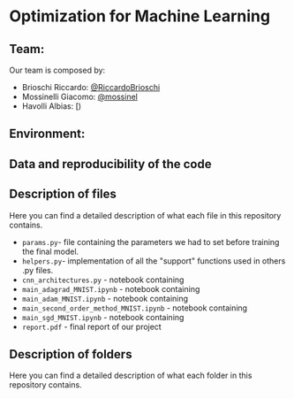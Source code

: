 # Optimization for Machine Learning

## Team:
Our team is composed by:  
- Brioschi Riccardo: [@RiccardoBrioschi](https://github.com/RiccardoBrioschi)  
- Mossinelli Giacomo: [@mossinel](https://github.com/mossinel)  
- Havolli Albias: [)  

## Environment:


## Data and reproducibility of the code

## Description of files
Here you can find a detailed description of what each file in this repository contains.
- `params.py`- file containing the parameters we had to set before training the final model.
- `helpers.py`- implementation of all the "support" functions used in others .py files.
- `cnn_architectures.py` -   notebook containing
- `main_adagrad_MNIST.ipynb` -  notebook containing
- `main_adam_MNIST.ipynb` -  notebook containing
- `main_second_order_method_MNIST.ipynb` -  notebook containing
- `main_sgd_MNIST.ipynb` -   notebook containing
- `report.pdf` - final report of our project

## Description of folders
Here you can find a detailed description of what each folder in this repository contains.





